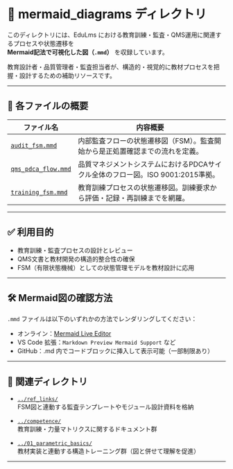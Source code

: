 # 🧭 mermaid_diagrams ディレクトリ

このディレクトリには、EduLms における教育訓練・監査・QMS運用に関連するプロセスや状態遷移を  
**Mermaid記法で可視化した図（`.mmd`）** を収録しています。

教育設計者・品質管理者・監査担当者が、構造的・視覚的に教材プロセスを把握・設計するための補助リソースです。

---

## 📁 各ファイルの概要

| ファイル名 | 内容概要 |
|------------|----------|
| [`audit_fsm.mmd`](./audit_fsm.mmd) | 内部監査フローの状態遷移図（FSM）。監査開始から是正処置確認までの流れを定義。 |
| [`qms_pdca_flow.mmd`](./qms_pdca_flow.mmd) | 品質マネジメントシステムにおけるPDCAサイクル全体のフロー図。ISO 9001:2015準拠。 |
| [`training_fsm.mmd`](./training_fsm.mmd) | 教育訓練プロセスの状態遷移図。訓練要求から評価・記録・再訓練までを網羅。 |

---

## ✅ 利用目的

- 教育訓練・監査プロセスの設計とレビュー
- QMS文書と教材開発の構造的整合性の確保
- FSM（有限状態機械）としての状態管理モデルを教材設計に応用

---

## 🛠️ Mermaid図の確認方法

`.mmd` ファイルは以下のいずれかの方法でレンダリングしてください：

- オンライン：[Mermaid Live Editor](https://mermaid.live)  
- VS Code 拡張：`Markdown Preview Mermaid Support` など  
- GitHub：.md 内でコードブロックに挿入して表示可能（一部制限あり）

---

## 🔗 関連ディレクトリ

- [`../ref_links/`](../ref_links/)  
  FSM図と連動する監査テンプレートやモジュール設計資料を格納

- [`../competence/`](../competence/)  
  教育訓練・力量マトリクスに関するドキュメント群

- [`../01_parametric_basics/`](../01_parametric_basics/)  
  教材実装と連動する構造トレーニング群（図と併せて理解を促進）

---

